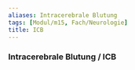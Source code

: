 ```yaml
---
aliases: Intracerebrale Blutung
tags: [Modul/m15, Fach/Neurologie]
title: ICB
---
```

### Intracerebrale Blutung / ICB